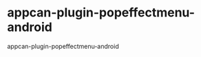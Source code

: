 appcan-plugin-popeffectmenu-android
===================================

appcan-plugin-popeffectmenu-android
